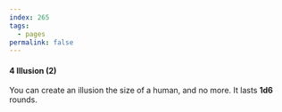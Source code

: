 ```yaml
---
index: 265
tags:
  - pages
permalink: false
---
```


#### 4 Illusion (2)

You can create an illusion the size of a human, and no more. It lasts **1d6** rounds.
